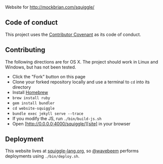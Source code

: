 Website for <http://mockbrian.com/squiggle/>

## Code of conduct

This project uses the [Contributor Covenant][cove] as its code of conduct.

## Contributing

The following directions are for OS X. The project should work in Linux and Windows, but has not been tested.

- Click the "Fork" button on this page
- Clone your forked repository locally and use a terminal to `cd` into its directory
- Install [Homebrew](http://brew.sh/)
- `brew install ruby`
- `gem install bundler`
- `cd website-squiggle`
- `bundle exec jekyll serve --trace`
- If you modify the JS, run `./bin/build-js.sh`
- Open [http://0.0.0.0:4000/squiggle/][site] in your browser

## Deployment

This website lives at [squiggle-lang.org][sqgl], so [@wavebeem][wave]
performs deployments using `./bin/deploy.sh`.

[sqgl]: http://squiggle-lang.org/
[site]: http://0.0.0.0:4000/squiggle/
[wave]: https://github.com/wavebeem
[cove]: https://github.com/wavebeem/website-squiggle/blob/master/CODE_OF_CONDUCT.md
